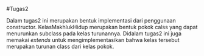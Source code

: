 #Tugas2

Dalam tugas2 ini merupakan bentuk implementasi dari penggunaan constructor. KelasMakhlukHidup merupakan bentuk pokok calss yang dapat menurunkan subclass pada kelas turunannya. Didalam tugas2 ini juga memakai _extends_ untuk mengimplementasikan bahwa kelas tersebut merupakan turunan class dari kelas pokok. 

